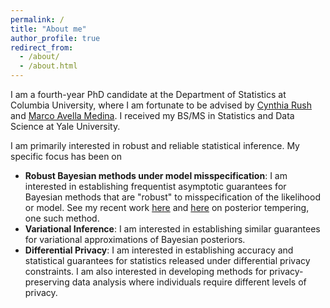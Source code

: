```yaml
---
permalink: /
title: "About me"
author_profile: true
redirect_from: 
  - /about/
  - /about.html
---
```


I am a fourth-year PhD candidate at the Department of Statistics at Columbia University, where I am fortunate to be advised by [Cynthia Rush](https://www.columbia.edu/~cgr2130/) and [Marco Avella Medina](https://sites.google.com/site/marcoavellamedina/home?authuser=1). I received my BS/MS in Statistics and Data Science at Yale University.

I am primarily interested in robust and reliable statistical inference. My specific focus has been on
* **Robust Bayesian methods under model misspecification**: I am interested in establishing frequentist asymptotic guarantees for Bayesian methods that are "robust" to misspecification of the likelihood or model. See my recent work [here](https://arxiv.org/pdf/2310.07900) and [here](https://rray123.github.io/files/Theoretical_guarantees_for_data_dependent_posterior_tempering-186.pdf) on posterior tempering, one such method.
* **Variational Inference**: I am interested in establishing similar guarantees for variational approximations of Bayesian posteriors.
* **Differential Privacy**: I am interested in establishing accuracy and statistical guarantees for statistics released under differential privacy constraints. I am also interested in developing methods for privacy-preserving data analysis where individuals require different levels of privacy.
